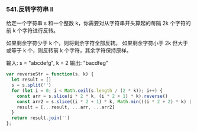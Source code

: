 ### 541.反转字符串 II
给定一个字符串 s 和一个整数 k，你需要对从字符串开头算起的每隔 2k 个字符的前 k 个字符进行反转。

如果剩余字符少于 k 个，则将剩余字符全部反转。
如果剩余字符小于 2k 但大于或等于 k 个，则反转前 k 个字符，其余字符保持原样。

输入: s = "abcdefg", k = 2
输出: "bacdfeg"

```js
var reverseStr = function(s, k) {
  let result = []
  s = s.split('')
  for (let i = 0; i < Math.ceil(s.length / (2 * k)); i++) {
    const arr = s.slice(i * 2 * k, (i * 2 + 1) * k).reverse()
    const arr2 = s.slice((i * 2 + 1) * k, Math.min(((i * 2 + 2) * k) || s.length))
    result = [...result, ...arr, ...arr2]
  }
  return result.join('')
};
```